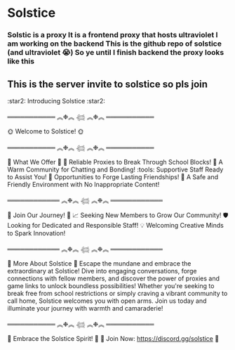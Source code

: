 <h1>Solstice</h1>
<h3>Solstic is a proxy
It is a frontend proxy that hosts ultraviolet
I am working on the backend
This is the github repo
of solstice (and ultraviolet 😭)
So ye until I finish backend the proxy looks like this
</h3>
<h2>This is the server invite to solstice so pls join</h2>
:star2: Introducing Solstice :star2:

═══════════ ︽❉︽ 𓆉 ︽❉︽ ═══════════

:sun_with_face: Welcome to Solstice! :sun_with_face:

═══════════ ︽❉︽ 𓆉 ︽❉︽ ═══════════

:star2: What We Offer :star2:
:link: Reliable Proxies to Break Through School Blocks!
:busts_in_silhouette: A Warm Community for Chatting and Bonding!
:tools: Supportive Staff Ready to Assist You!
:couple: Opportunities to Forge Lasting Friendships!
:underage: A Safe and Friendly Environment with No Inappropriate Content!

════════════ ︽❉︽ 𓆉 ︽❉︽ ════════════

:star2: Join Our Journey! :star2:
:chart_with_upwards_trend: Seeking New Members to Grow Our Community!
:shield: Looking for Dedicated and Responsible Staff!
:bulb: Welcoming Creative Minds to Spark Innovation!

════════════ ︽❉︽ 𓆉 ︽❉︽ ════════════

:star2: More About Solstice :star2:
Escape the mundane and embrace the extraordinary at Solstice! Dive into engaging conversations, forge connections with fellow members, and discover the power of proxies and game links to unlock boundless possibilities! Whether you're seeking to break free from school restrictions or simply craving a vibrant community to call home, Solstice welcomes you with open arms. Join us today and illuminate your journey with warmth and camaraderie!

═══════════ ︽❉︽ 𓆉 ︽❉︽ ═══════════

:star2: Embrace the Solstice Spirit! :star2:
:rocket: Join Now: https://discord.gg/solstice :rocket:
